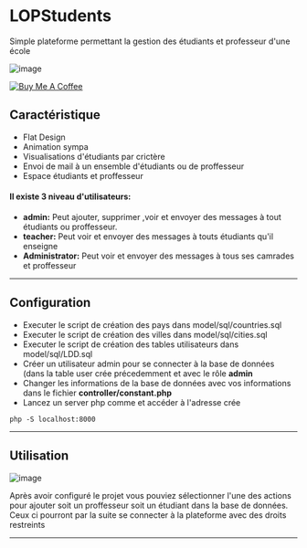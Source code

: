 LOPStudents
============

Simple plateforme permettant la gestion des étudiants et professeur d'une école

![image](https://user-images.githubusercontent.com/40785379/172646024-10bdadae-5a1d-4d70-b9fb-dc66371d21ae.png)

<a href="https://buymeacoffee.com/machkouroke" target="_blank"><img src="https://www.buymeacoffee.com/assets/img/custom_images/orange_img.png" alt="Buy Me A Coffee" style="height: auto !important;width: auto !important;" ></a>


## Caractéristique
- Flat Design
- Animation sympa
- Visualisations d'étudiants par crictère
- Envoi de mail à un ensemble d'étudiants ou de proffesseur
- Espace étudiants et proffesseur


#### Il existe 3 niveau d'utilisateurs:
- **admin:** Peut ajouter, supprimer ,voir et envoyer des messages à tout étudiants ou proffesseur.
- **teacher:** Peut voir et envoyer des messages à touts étudiants qu'il enseigne
- **Administrator:** Peut voir et envoyer des messages à tous ses camrades et proffesseur

---

## Configuration
- Executer le script de création des pays dans model/sql/countries.sql
- Executer le script de création des villes dans model/sql/cities.sql
- Executer le script de création des tables utilisateurs dans model/sql/LDD.sql
- Créer un utilisateur admin pour se connecter à la base de données (dans la table user crée précedemment et avec le rôle **admin**
- Changer les informations de la base de données avec vos informations dans le fichier **controller/constant.php**
- Lancez un server php comme et accéder à l'adresse crée
```shell
php -S localhost:8000
```



---

## Utilisation

![image](https://user-images.githubusercontent.com/40785379/172649995-99c3c632-22fe-4cb2-b491-106edced52a9.png)

Après avoir configuré le projet vous pouviez sélectionner l'une des actions pour ajouter soit un proffesseur soit un étudiant dans la base de données. Ceux ci pourront par la suite se connecter à la plateforme avec des droits restreints

---

